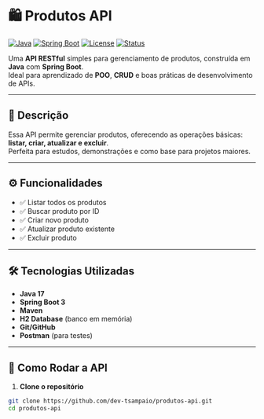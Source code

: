 # 🛍 Produtos API

[![Java](https://img.shields.io/badge/Java-17-blue)](https://www.oracle.com/java/)
[![Spring Boot](https://img.shields.io/badge/SpringBoot-3.1.0-green)](https://spring.io/projects/spring-boot)
[![License](https://img.shields.io/badge/License-MIT-lightgrey)](LICENSE)
[![Status](https://img.shields.io/badge/Status-Em%20Desenvolvimento-orange)]()

Uma **API RESTful** simples para gerenciamento de produtos, construída em **Java** com **Spring Boot**.  
Ideal para aprendizado de **POO**, **CRUD** e boas práticas de desenvolvimento de APIs.

---

## 📖 Descrição

Essa API permite gerenciar produtos, oferecendo as operações básicas: **listar, criar, atualizar e excluir**.  
Perfeita para estudos, demonstrações e como base para projetos maiores.



---

## ⚙ Funcionalidades

- ✅ Listar todos os produtos
- ✅ Buscar produto por ID
- ✅ Criar novo produto
- ✅ Atualizar produto existente
- ✅ Excluir produto

---

## 🛠 Tecnologias Utilizadas

- **Java 17**
- **Spring Boot 3**
- **Maven**
- **H2 Database** (banco em memória)
- **Git/GitHub**
- **Postman** (para testes)

---

## 🚀 Como Rodar a API

1. **Clone o repositório**
```bash
git clone https://github.com/dev-tsampaio/produtos-api.git
cd produtos-api
